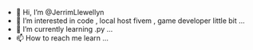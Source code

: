 - 👋 Hi, I’m @JerrimLlewellyn
- 👀 I’m interested in code , local host fivem , game developer little bit ...
- 🌱 I’m currently learning .py ...
- 📫 How to reach me learn ...

<!---
JerrimLlewellyn/JerrimLlewellyn is a ✨ special ✨ repository because its `README.md` (this file) appears on your GitHub profile.
You can click the Preview link to take a look at your changes.
--->
